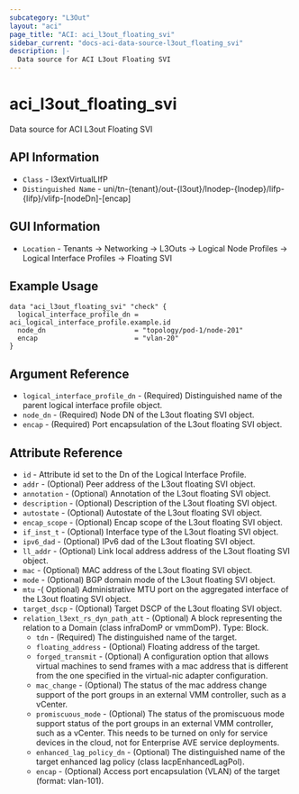 ```yaml
---
subcategory: "L3Out"
layout: "aci"
page_title: "ACI: aci_l3out_floating_svi"
sidebar_current: "docs-aci-data-source-l3out_floating_svi"
description: |-
  Data source for ACI L3out Floating SVI
---
```


# aci_l3out_floating_svi

Data source for ACI L3out Floating SVI

## API Information ##

* `Class` - l3extVirtualLIfP
* `Distinguished Name` - uni/tn-{tenant}/out-{l3out}/lnodep-{lnodep}/lifp-{lifp}/vlifp-[nodeDn]-[encap]

## GUI Information ##

* `Location` - Tenants -> Networking -> L3Outs -> Logical Node Profiles -> Logical Interface Profiles -> Floating SVI

## Example Usage

```hcl
data "aci_l3out_floating_svi" "check" {
  logical_interface_profile_dn = aci_logical_interface_profile.example.id
  node_dn                      = "topology/pod-1/node-201"
  encap                        = "vlan-20"
}
```

## Argument Reference

* `logical_interface_profile_dn` - (Required) Distinguished name of the parent logical interface profile object.
* `node_dn` - (Required) Node DN of the L3out floating SVI object.
* `encap` - (Required) Port encapsulation of the L3out floating SVI object.

## Attribute Reference

* `id` - Attribute id set to the Dn of the Logical Interface Profile.
* `addr` - (Optional) Peer address of the L3out floating SVI object.
* `annotation` - (Optional) Annotation of the L3out floating SVI object.
* `description` - (Optional) Description of the L3out floating SVI object.
* `autostate` - (Optional) Autostate of the L3out floating SVI object.
* `encap_scope` - (Optional) Encap scope of the L3out floating SVI object.
* `if_inst_t` - (Optional) Interface type of the L3out floating SVI object.
* `ipv6_dad` - (Optional) IPv6 dad of the L3out floating SVI object.
* `ll_addr` - (Optional) Link local address address of the L3out floating SVI object.
* `mac` - (Optional) MAC address of the L3out floating SVI object.
* `mode` - (Optional) BGP domain mode of the L3out floating SVI object.
* `mtu` -( Optional) Administrative MTU port on the aggregated interface of the L3out floating SVI object.
* `target_dscp` - (Optional) Target DSCP of the L3out floating SVI object.
* `relation_l3ext_rs_dyn_path_att` - (Optional) A block representing the relation to a Domain (class infraDomP or vmmDomP). Type: Block.
  * `tdn` - (Required) The distinguished name of the target.
  * `floating_address` - (Optional) Floating address of the target.
  * `forged_transmit` - (Optional) A configuration option that allows virtual machines to send frames with a mac address that is different from the one specified in the virtual-nic adapter configuration.
  * `mac_change` - (Optional) The status of the mac address change support of the port groups in an external VMM controller, such as a vCenter.
  * `promiscuous_mode` - (Optional) The status of the promiscuous mode support status of the port groups in an external VMM controller, such as a vCenter. This needs to be turned on only for service devices in the cloud, not for Enterprise AVE service deployments.
  * `enhanced_lag_policy_dn` - (Optional) The distinguished name of the target enhanced lag policy (class lacpEnhancedLagPol).
  * `encap` - (Optional) Access port encapsulation (VLAN) of the target (format: vlan-101).
